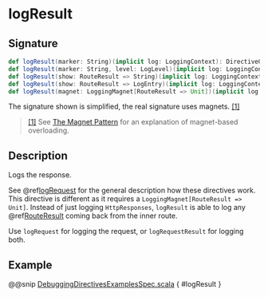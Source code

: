 <a id="logresult"></a>
# logResult

## Signature

```scala
def logResult(marker: String)(implicit log: LoggingContext): Directive0
def logResult(marker: String, level: LogLevel)(implicit log: LoggingContext): Directive0
def logResult(show: RouteResult => String)(implicit log: LoggingContext): Directive0
def logResult(show: RouteResult => LogEntry)(implicit log: LoggingContext): Directive0
def logResult(magnet: LoggingMagnet[RouteResult => Unit])(implicit log: LoggingContext): Directive0
```

The signature shown is simplified, the real signature uses magnets. <a id="^1" href="#1">[1]</a>

> <a id="1" href="#^1">[1]</a> See [The Magnet Pattern](http://spray.io/blog/2012-12-13-the-magnet-pattern/) for an explanation of magnet-based overloading.

## Description

Logs the response.

See @ref[logRequest](logRequest.md#logrequest) for the general description how these directives work. This directive is different
as it requires a `LoggingMagnet[RouteResult => Unit]`. Instead of just logging `HttpResponses`, `logResult` is able to
log any @ref[RouteResult](../../routes.md#routeresult) coming back from the inner route.

Use `logRequest` for logging the request, or `logRequestResult` for logging both.

## Example

@@snip [DebuggingDirectivesExamplesSpec.scala](../../../../../../../test/scala/docs/http/scaladsl/server/directives/DebuggingDirectivesExamplesSpec.scala) { #logResult }